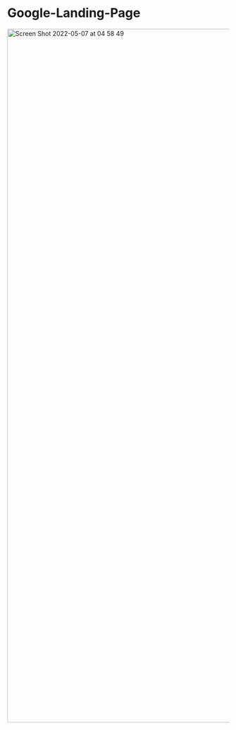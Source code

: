 # Google-Landing-Page



<img width="1569" alt="Screen Shot 2022-05-07 at 04 58 49" src="https://user-images.githubusercontent.com/101603320/167235378-eeb8ee1d-568d-4dff-b80c-77daa312fc3c.png">
